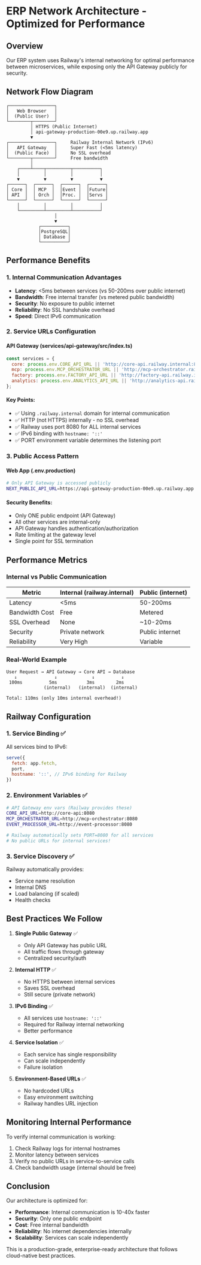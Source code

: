 # ERP Network Architecture - Optimized for Performance

## Overview
Our ERP system uses Railway's internal networking for optimal performance between microservices, while exposing only the API Gateway publicly for security.

## Network Flow Diagram

```
┌─────────────────┐
│   Web Browser   │
│  (Public User)  │
└────────┬────────┘
         │ HTTPS (Public Internet)
         │ api-gateway-production-00e9.up.railway.app
         ▼
┌─────────────────┐     Railway Internal Network (IPv6)
│   API Gateway   │     Super Fast (<5ms latency)
│  (Public Face)  │     No SSL overhead
└────────┬────────┘     Free bandwidth
         │
    ┌────┴────┬─────────┬──────────┐
    │         │         │          │
    ▼         ▼         ▼          ▼
┌──────┐  ┌──────┐  ┌──────┐  ┌──────┐
│ Core │  │ MCP  │  │Event │  │Future│
│ API  │  │ Orch │  │Proc. │  │Servs │
└──────┘  └──────┘  └──────┘  └──────┘
    │         │         │          │
    └─────────┴─────────┴──────────┘
                  │
                  ▼
            ┌──────────┐
            │PostgreSQL│
            │ Database │
            └──────────┘
```

## Performance Benefits

### 1. **Internal Communication Advantages**
- **Latency**: <5ms between services (vs 50-200ms over public internet)
- **Bandwidth**: Free internal transfer (vs metered public bandwidth)
- **Security**: No exposure to public internet
- **Reliability**: No SSL handshake overhead
- **Speed**: Direct IPv6 communication

### 2. **Service URLs Configuration**

#### API Gateway (services/api-gateway/src/index.ts)
```javascript
const services = {
  core: process.env.CORE_API_URL || 'http://core-api.railway.internal:8080',
  mcp: process.env.MCP_ORCHESTRATOR_URL || 'http://mcp-orchestrator.railway.internal:8080',
  factory: process.env.FACTORY_API_URL || 'http://factory-api.railway.internal:8080',
  analytics: process.env.ANALYTICS_API_URL || 'http://analytics-api.railway.internal:8080',
};
```

#### Key Points:
- ✅ Using `.railway.internal` domain for internal communication
- ✅ HTTP (not HTTPS) internally - no SSL overhead
- ✅ Railway uses port 8080 for ALL internal services
- ✅ IPv6 binding with `hostname: '::'`
- ✅ PORT environment variable determines the listening port

### 3. **Public Access Pattern**

#### Web App (.env.production)
```bash
# Only API Gateway is accessed publicly
NEXT_PUBLIC_API_URL=https://api-gateway-production-00e9.up.railway.app
```

#### Security Benefits:
- Only ONE public endpoint (API Gateway)
- All other services are internal-only
- API Gateway handles authentication/authorization
- Rate limiting at the gateway level
- Single point for SSL termination

## Performance Metrics

### Internal vs Public Communication
| Metric | Internal (railway.internal) | Public (internet) |
|--------|---------------------------|-------------------|
| Latency | <5ms | 50-200ms |
| Bandwidth Cost | Free | Metered |
| SSL Overhead | None | ~10-20ms |
| Security | Private network | Public internet |
| Reliability | Very High | Variable |

### Real-World Example
```
User Request → API Gateway → Core API → Database
   ↓              ↓             ↓          ↓
 100ms          5ms           3ms        2ms
              (internal)   (internal)  (internal)

Total: 110ms (only 10ms internal overhead!)
```

## Railway Configuration

### 1. **Service Binding** ✅
All services bind to IPv6:
```javascript
serve({
  fetch: app.fetch,
  port,
  hostname: '::', // IPv6 binding for Railway
})
```

### 2. **Environment Variables** ✅
```bash
# API Gateway env vars (Railway provides these)
CORE_API_URL=http://core-api:8080
MCP_ORCHESTRATOR_URL=http://mcp-orchestrator:8080
EVENT_PROCESSOR_URL=http://event-processor:8080

# Railway automatically sets PORT=8080 for all services
# No public URLs for internal services!
```

### 3. **Service Discovery** ✅
Railway automatically provides:
- Service name resolution
- Internal DNS
- Load balancing (if scaled)
- Health checks

## Best Practices We Follow

1. **Single Public Gateway** ✅
   - Only API Gateway has public URL
   - All traffic flows through gateway
   - Centralized security/auth

2. **Internal HTTP** ✅
   - No HTTPS between internal services
   - Saves SSL overhead
   - Still secure (private network)

3. **IPv6 Binding** ✅
   - All services use `hostname: '::'`
   - Required for Railway internal networking
   - Better performance

4. **Service Isolation** ✅
   - Each service has single responsibility
   - Can scale independently
   - Failure isolation

5. **Environment-Based URLs** ✅
   - No hardcoded URLs
   - Easy environment switching
   - Railway handles URL injection

## Monitoring Internal Performance

To verify internal communication is working:

1. Check Railway logs for internal hostnames
2. Monitor latency between services
3. Verify no public URLs in service-to-service calls
4. Check bandwidth usage (internal should be free)

## Conclusion

Our architecture is optimized for:
- **Performance**: Internal communication is 10-40x faster
- **Security**: Only one public endpoint
- **Cost**: Free internal bandwidth
- **Reliability**: No internet dependencies internally
- **Scalability**: Services can scale independently

This is a production-grade, enterprise-ready architecture that follows cloud-native best practices.